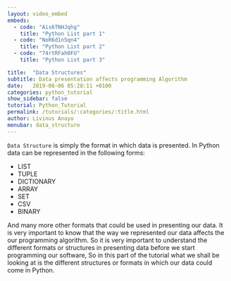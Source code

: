 ```yaml
---
layout: video_embed
embeds:
  - code: "Ais6TNHJqhg"
    title: "Python List part 1"
  - code: "NoR6d1n5qn4"
    title: "Python List part 2"
  - code: "74rtRFah0FU"
    title: "Python List part 3"

title:  "Data Structures"
subtitle: Data presentation affects programming Algorithm
date:   2019-08-06 05:28:11 +0100
categories: python_tutorial
show_sidebar: false
tutorial: Python_Tutorial
permalink: /tutorials/:categories/:title.html
author: Livinus Anayo
menubar: data_structure
---
```


`Data Structure` is simply the format in which data is presented. In Python data can be represented in the following forms:
<ul>
  <li>LIST</li>
  <li>TUPLE</li>
  <li>DICTIONARY</li>
  <li>ARRAY</li>
  <li>SET</li>
  <li>CSV</li>
  <li>BINARY</li>
</ul>
And many more other formats that could be used in presenting our data. It is very important to know that the way we represented our data affects the our programming algorithm. So it is very important to understand the different formats or structures in presenting data before we start programming our software, So in this part of the tutorial what we shall be looking at is the different structures or formats in which our data could come in Python.
